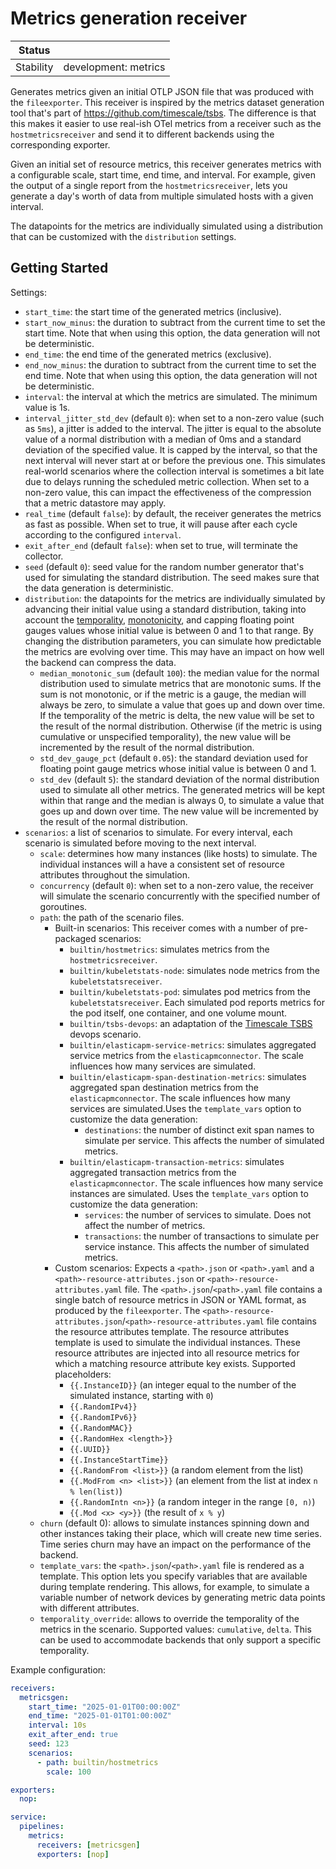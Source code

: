 # Metrics generation receiver

| Status        |                          |
| ------------- |--------------------------|
| Stability     | development: metrics     |

Generates metrics given an initial OTLP JSON file that was produced with the `fileexporter`.
This receiver is inspired by the metrics dataset generation tool that's part of https://github.com/timescale/tsbs.
The difference is that this makes it easier to use real-ish OTel metrics from a receiver such as the `hostmetricsreceiver`
and send it to different backends using the corresponding exporter.

Given an initial set of resource metrics, this receiver generates metrics with a configurable scale, start time, end time, and interval.
For example, given the output of a single report from the `hostmetricsreceiver`,
lets you generate a day's worth of data from multiple simulated hosts with a given interval.

The datapoints for the metrics are individually simulated using a distribution that can be customized with the `distribution` settings.

## Getting Started

Settings:
* `start_time`: the start time of the generated metrics (inclusive).
* `start_now_minus`: the duration to subtract from the current time to set the start time.
  Note that when using this option, the data generation will not be deterministic.
* `end_time`: the end time of the generated metrics (exclusive).
* `end_now_minus`: the duration to subtract from the current time to set the end time.
  Note that when using this option, the data generation will not be deterministic.
* `interval`: the interval at which the metrics are simulated.
  The minimum value is 1s.
* `interval_jitter_std_dev` (default `0`): when set to a non-zero value (such as `5ms`), a jitter is added to the interval.
  The jitter is equal to the absolute value of a normal distribution with a median of 0ms and a standard deviation of the specified value.
  It is capped by the interval, so that the next interval will never start at or before the previous one.
  This simulates real-world scenarios where the collection interval is sometimes a bit late due to delays running the scheduled metric collection.
  When set to a non-zero value, this can impact the effectiveness of the compression that a metric datastore may apply.
* `real_time` (default `false`): by default, the receiver generates the metrics as fast as possible.
  When set to true, it will pause after each cycle according to the configured `interval`.
* `exit_after_end` (default `false`): when set to true, will terminate the collector.
* `seed` (default `0`): seed value for the random number generator that's used for simulating the standard distribution. The seed makes sure that the data generation is deterministic.
* `distribution`: the datapoints for the metrics are individually simulated by advancing their initial value using a standard distribution,
  taking into account the [temporality](https://opentelemetry.io/docs/specs/otel/metrics/data-model/#temporality),
  [monotonicity](https://opentelemetry.io/docs/specs/otel/metrics/data-model/#point-kinds),
  and capping floating point gauges values whose initial value is between 0 and 1 to that range.
  By changing the distribution parameters, you can simulate how predictable the metrics are evolving over time.
  This may have an impact on how well the backend can compress the data.
  * `median_monotonic_sum` (default `100`): the median value for the normal distribution used to simulate metrics that are monotonic sums.
    If the sum is not monotonic, or if the metric is a gauge, the median will always be zero, to simulate a value that goes up and down over time.
    If the temporality of the metric is delta, the new value will be set to the result of the normal distribution.
    Otherwise (if the metric is using cumulative or unspecified temporality), the new value will be incremented by the result of the normal distribution.
  * `std_dev_gauge_pct` (default `0.05`): the standard deviation used for floating point gauge metrics whose initial value is between 0 and 1.
  * `std_dev` (default `5`): the standard deviation of the normal distribution used to simulate all other metrics.
    The generated metrics will be kept within that range and the median is always 0, to simulate a value that goes up and down over time.
    The new value will be incremented by the result of the normal distribution.
* `scenarios`: a list of scenarios to simulate. For every interval, each scenario is simulated before moving to the next interval.
  * `scale`: determines how many instances (like hosts) to simulate.
    The individual instances will a have a consistent set of resource attributes throughout the simulation.
  * `concurrency` (default `0`): when set to a non-zero value, the receiver will simulate the scenario concurrently with the specified number of goroutines.
  * `path`: the path of the scenario files.
    * Built-in scenarios:
      This receiver comes with a number of pre-packaged scenarios:
      * `builtin/hostmetrics`: simulates metrics from the `hostmetricsreceiver`.
      * `builtin/kubeletstats-node`: simulates node metrics from the `kubeletstatsreceiver`.
      * `builtin/kubeletstats-pod`: simulates pod metrics from the `kubeletstatsreceiver`.
        Each simulated pod reports metrics for the pod itself, one container, and one volume mount.
      * `builtin/tsbs-devops`: an adaptation of the [Timescale TSBS](https://github.com/timescale/tsbs) devops scenario.
      * `builtin/elasticapm-service-metrics`: simulates aggregated service metrics from the `elasticapmconnector`. The scale influences how many services are simulated.
      * `builtin/elasticapm-span-destination-metrics`: simulates aggregated span destination metrics from the `elasticapmconnector`. The scale influences how many services are simulated.Uses the `template_vars` option to customize the data generation:
        * `destinations`: the number of distinct exit span names to simulate per service. This affects the number of simulated metrics.
      * `builtin/elasticapm-transaction-metrics`: simulates aggregated transaction metrics from the `elasticapmconnector`. The scale influences how many service instances are simulated. Uses the `template_vars` option to customize the data generation:
        * `services`: the number of services to simulate. Does not affect the number of metrics.
        * `transactions`: the number of transactions to simulate per service instance. This affects the number of simulated metrics.
    * Custom scenarios:
      Expects a `<path>.json` or `<path>.yaml` and a `<path>-resource-attributes.json` or `<path>-resource-attributes.yaml` file.
      The `<path>.json`/`<path>.yaml` file contains a single batch of resource metrics in JSON or YAML format, as produced by the `fileexporter`.
      The `<path>-resource-attributes.json`/`<path>-resource-attributes.yaml` file contains the resource attributes template.
      The resource attributes template is used to simulate the individual instances.
      These resource attributes are injected into all resource metrics for which a matching resource attribute key exists.
      Supported placeholders:
        * `{{.InstanceID}}` (an integer equal to the number of the simulated instance, starting with `0`)
        * `{{.RandomIPv4}}`
        * `{{.RandomIPv6}}`
        * `{{.RandomMAC}}`
        * `{{.RandomHex <length>}}`
        * `{{.UUID}}`
        * `{{.InstanceStartTime}}`
        * `{{.RandomFrom <list>}}` (a random element from the list)
        * `{{.ModFrom <n> <list>}}` (an element from the list at index `n % len(list)`)
        * `{{.RandomIntn <n>}}` (a random integer in the range `[0, n)`)
        * `{{.Mod <x> <y>}}` (the result of `x % y`)
  * `churn` (default 0): allows to simulate instances spinning down and other instances taking their place, which will create new time series.
    Time series churn may have an impact on the performance of the backend.
  * `template_vars`: the `<path>.json`/`<path>.yaml` file is rendered as a template.
    This option lets you specify variables that are available during template rendering.
    This allows, for example, to simulate a variable number of network devices by generating metric data points with different attributes.
  * `temporality_override`: allows to override the temporality of the metrics in the scenario.
    Supported values: `cumulative`, `delta`.
    This can be used to accommodate backends that only support a specific temporality.

Example configuration:
```yaml
receivers:
  metricsgen:
    start_time: "2025-01-01T00:00:00Z"
    end_time: "2025-01-01T01:00:00Z"
    interval: 10s
    exit_after_end: true
    seed: 123
    scenarios:
      - path: builtin/hostmetrics
        scale: 100

exporters:
  nop:

service:
  pipelines:
    metrics:
      receivers: [metricsgen]
      exporters: [nop]
```
